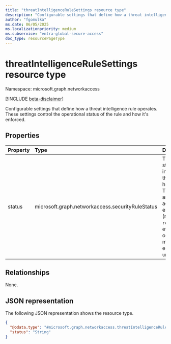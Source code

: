 ```yaml
---
title: "threatIntelligenceRuleSettings resource type"
description: "Configurable settings that define how a threat intelligence rule operates."
author: "fgomulka"
ms.date: 06/05/2025
ms.localizationpriority: medium
ms.subservice: "entra-global-secure-access"
doc_type: resourcePageType
---
```


# threatIntelligenceRuleSettings resource type

Namespace: microsoft.graph.networkaccess

[!INCLUDE [beta-disclaimer](../../includes/beta-disclaimer.md)]

Configurable settings that define how a threat intelligence rule operates. These settings control the operational status of the rule and how it's enforced.


## Properties
|Property|Type|Description|
|:---|:---|:---|
|status|microsoft.graph.networkaccess.securityRuleStatus|The operational status of the threat intelligence rule that determines how it's enforced. The possible values are: `enabled` (rule is active and enforced), `disabled` (rule is inactive), `reportOnly` (rule evaluates traffic but only reports matches without enforcing actions), `unknownFutureValue`.|

## Relationships
None.

## JSON representation
The following JSON representation shows the resource type.
<!-- {
  "blockType": "resource",
  "@odata.type": "microsoft.graph.networkaccess.threatIntelligenceRuleSettings"
}
-->
``` json
{
  "@odata.type": "#microsoft.graph.networkaccess.threatIntelligenceRuleSettings",
  "status": "String"
}
```

